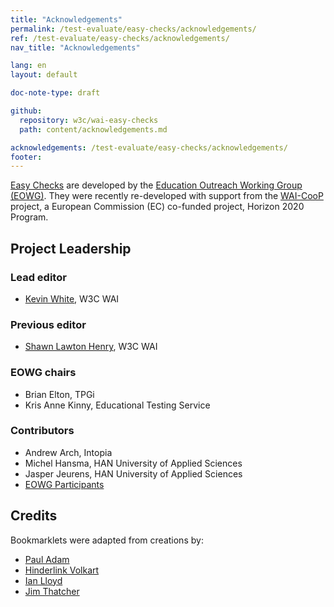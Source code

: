 ```yaml
---
title: "Acknowledgements"
permalink: /test-evaluate/easy-checks/acknowledgements/
ref: /test-evaluate/easy-checks/acknowledgements/
nav_title: "Acknowledgements"

lang: en
layout: default

doc-note-type: draft

github:
  repository: w3c/wai-easy-checks
  path: content/acknowledgements.md

acknowledgements: /test-evaluate/easy-checks/acknowledgements/
footer:
---
```


[Easy Checks](/easy-checks/) are developed by the [Education Outreach Working Group (EOWG)](https://www.w3.org/WAI/EO/). They were recently re-developed with support from the [WAI-CooP](https://www.w3.org/WAI/about/projects/wai-coop/) project, a European Commission (EC) co-funded project, Horizon 2020 Program.

## Project Leadership

### Lead editor

* [Kevin White](https://www.w3.org/People/kevin), W3C WAI

### Previous editor

* [Shawn Lawton Henry](https://www.w3.org/People/shawn), W3C WAI

### EOWG chairs

* Brian Elton, TPGi
* Kris Anne Kinny, Educational Testing Service

### Contributors

* Andrew Arch, Intopia
* Michel Hansma, HAN University of Applied Sciences
* Jasper Jeurens, HAN University of Applied Sciences
* [EOWG Participants](https://www.w3.org/groups/wg/eowg/participants/)

## Credits

Bookmarklets were adapted from creations by:

* [Paul Adam](https://pauljadam.com/bookmarklets/)
* [Hinderlink Volkart](https://github.com/hinderlingvolkart/h123/)
* [Ian Lloyd](https://a11y-tools.com/bookmarklets/)
* [Jim Thatcher](https://jimthatcher.com/favelets/)